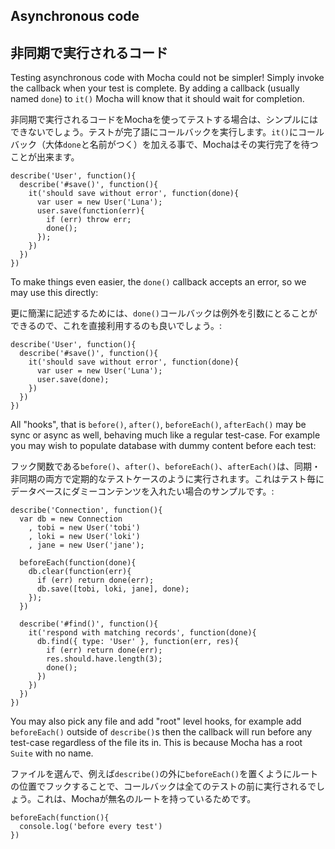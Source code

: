 <h2 id="asynchronous-code">Asynchronous code</h2>

<h2 id="asynchronous-code">非同期で実行されるコード</h2>

Testing asynchronous code with Mocha could not be simpler! Simply invoke the callback when your test is complete. By adding a callback (usually named `done`) to `it()` Mocha will know that it should wait for completion.

非同期で実行されるコードをMochaを使ってテストする場合は、シンプルにはできないでしょう。テストが完了語にコールバックを実行します。`it()`にコールバック（大体`done`と名前がつく）を加える事で、Mochaはその実行完了を待つことが出来ます。

    describe('User', function(){
      describe('#save()', function(){
        it('should save without error', function(done){
          var user = new User('Luna');
          user.save(function(err){
            if (err) throw err;
            done();
          });
        })
      })
    })

 To make things even easier, the `done()` callback accepts an error, so we may use this directly:

 更に簡潔に記述するためには、`done()`コールバックは例外を引数にとることができるので、これを直接利用するのも良いでしょう。:

    describe('User', function(){
      describe('#save()', function(){
        it('should save without error', function(done){
          var user = new User('Luna');
          user.save(done);
        })
      })
    })

  All "hooks", that is `before()`, `after()`, `beforeEach()`, `afterEach()` may be sync or async as well, behaving much like a regular test-case. For example you may wish to populate database with dummy content before each test:

  フック関数である`before()`、`after()`、`beforeEach()`、`afterEach()`は、同期・非同期の両方で定期的なテストケースのように実行されます。これはテスト毎にデータベースにダミーコンテンツを入れたい場合のサンプルです。:

    describe('Connection', function(){
      var db = new Connection
        , tobi = new User('tobi')
        , loki = new User('loki')
        , jane = new User('jane');

      beforeEach(function(done){
        db.clear(function(err){
          if (err) return done(err);
          db.save([tobi, loki, jane], done);
        });
      })

      describe('#find()', function(){
        it('respond with matching records', function(done){
          db.find({ type: 'User' }, function(err, res){
            if (err) return done(err);
            res.should.have.length(3);
            done();
          })
        })
      })
    })

  You may also pick any file and add "root" level hooks, for example add `beforeEach()` outside of `describe()`s then the callback will run before any test-case regardless of the file its in. This is because Mocha has a root `Suite` with no name.

  ファイルを選んで、例えば`describe()`の外に`beforeEach()`を置くようにルートの位置でフックすることで、コールバックは全てのテストの前に実行されるでしょう。これは、Mochaが無名のルートを持っているためです。

    beforeEach(function(){
      console.log('before every test')
    })
